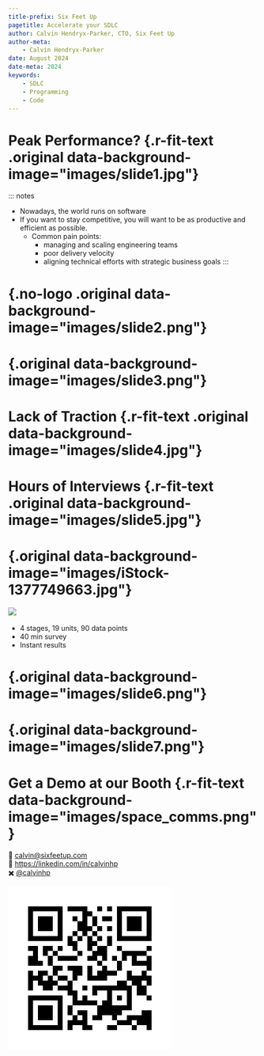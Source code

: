 ```yaml
---
title-prefix: Six Feet Up
pagetitle: Accelerate your SDLC
author: Calvin Hendryx-Parker, CTO, Six Feet Up
author-meta:
    - Calvin Hendryx-Parker
date: August 2024
date-meta: 2024
keywords:
    - SDLC
    - Programming
    - Code
---
```


# Peak Performance? {.r-fit-text .original data-background-image="images/slide1.jpg"}

::: notes
- Nowadays, the world runs on software
- If you want to stay competitive, you will want to be as productive and efficient as possible. 
    - Common pain points: 
        - managing and scaling engineering teams
        - poor delivery velocity
        - aligning technical efforts with strategic business goals
:::

# {.no-logo .original data-background-image="images/slide2.png"}

# {.original data-background-image="images/slide3.png"}

# Lack of Traction {.r-fit-text .original data-background-image="images/slide4.jpg"}

# Hours of Interviews {.r-fit-text .original data-background-image="images/slide5.jpg"}

# {.original data-background-image="images/iStock-1377749663.jpg"}

<img src="images/BEST.png" width="400"/>

- 4 stages, 19 units, 90 data points
- 40 min survey
- Instant results


# {.original data-background-image="images/slide6.png"}

# {.original data-background-image="images/slide7.png"}

# Get a Demo at our Booth {.r-fit-text data-background-image="images/space_comms.png"}

📩 <calvin@sixfeetup.com>  
🤝 <https://linkedin.com/in/calvinhp>  
✖️ [@calvinhp](https://x.com/calvinhp)  

<img src="images/best_qr.png" />